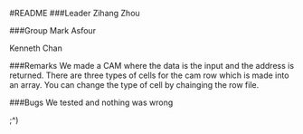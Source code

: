 #README
###Leader
Zihang Zhou

###Group
Mark Asfour

Kenneth Chan

###Remarks
We made a CAM where the data is the input and the address is returned. 
There are three types of cells for the cam row which is made into an array. 
You can change the type of cell by chainging the row file. 


###Bugs
We tested and nothing was wrong 






;^)
